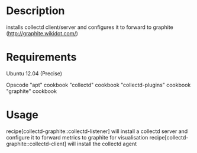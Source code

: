 Description
===========

installs collectd client/server and configures it to forward to graphite (http://graphite.wikidot.com/)

Requirements
============

Ubuntu 12.04 (Precise)

Opscode "apt" cookbook
"collectd" cookbook
"collectd-plugins" cookbook
"graphite" cookbook


Usage
=====

recipe[collectd-graphite::collectd-listener] will install a collectd server and configure it to forward metrics to graphite for visualisation
recipe[collectd-graphite::collectd-client] will install the collectd agent

